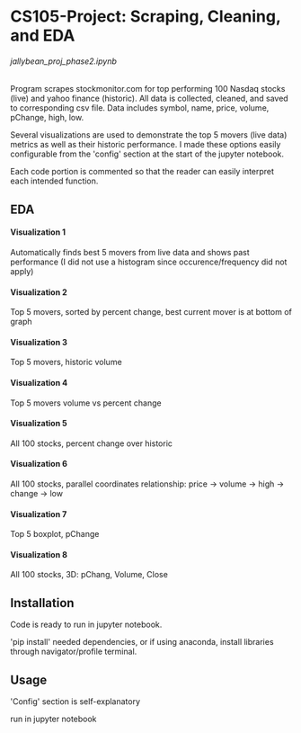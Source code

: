 # CS105-Project: Scraping, Cleaning, and EDA

###### jallybean_proj_phase2.ipynb

Program scrapes stockmonitor.com for top performing 100 Nasdaq stocks (live) and yahoo finance (historic).
All data is collected, cleaned, and saved to corresponding csv file.
Data includes symbol, name, price, volume, pChange, high, low.

Several visualizations are used to demonstrate the top 5 movers (live data) metrics as well as their
historic performance. I made these options easily configurable from the 'config' section
at the start of the jupyter notebook.

Each code portion is commented so that the reader can easily interpret each intended function.

## EDA

#### Visualization 1

Automatically finds best 5 movers from live data and shows past performance
(I did not use a histogram since occurence/frequency did not apply)

#### Visualization 2

Top 5 movers, sorted by percent change, best current mover is at bottom of graph

#### Visualization 3

Top 5 movers, historic volume

#### Visualization 4

Top 5 movers volume vs percent change

#### Visualization 5

All 100 stocks, percent change over historic

#### Visualization 6

All 100 stocks, parallel coordinates relationship: price -> volume -> high -> change -> low

#### Visualization 7

Top 5 boxplot, pChange

#### Visualization 8

All 100 stocks, 3D: pChang, Volume, Close

## Installation

Code is ready to run in jupyter notebook. 

'pip install' needed dependencies, or if using anaconda, 
install libraries through navigator/profile terminal.

## Usage

'Config' section is self-explanatory

run in jupyter notebook


